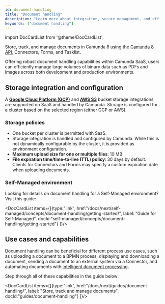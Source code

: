 ```yaml
---
id: document-handling
title: "Document handling"
description: "Learn more about integration, secure management, and efficient storage and retrieval of documents across development and production environments in a SaaS environment."
keywords: ["document handling"]
---
```


import DocCardList from '@theme/DocCardList';

Store, track, and manage documents in Camunda 8 using the [Camunda 8 API](/apis-tools/camunda-api-rest/specifications/create-documents.api.mdx), Connectors, Forms, and Tasklist.

Offering robust document handling capabilities within Camunda SaaS, users can efficiently manage large volumes of binary data such as PDFs and images across both development and production environments.

## Storage integration and configuration

A [**Google Cloud Platform (GCP)**](https://cloud.google.com/storage) and [**AWS S3**](https://aws.amazon.com/s3/) bucket storage integrations are supported on SaaS and handled by Camunda.
Storage is configured for a cluster based on the selected region (either GCP or AWS).

### Storage policies

- One bucket per cluster is permitted with SaaS.
- Storage integration is handled and configured by Camunda. While this is not dynamically configurable by the cluster, it is provided as environment configuration.
- **Maximum upload size for one or multiple files**: 10 MB
- **File expiration time/time-to-live (TTL) policy**: 30 days by default. Clients for Connectors and Forms may specify a custom expiration date when uploading documents.

### Self-Managed environment

Looking for details on document handling for a Self-Managed environment? Visit this guide:

<DocCardList items={[{type:"link", href:"/docs/next/self-managed/concepts/document-handling/getting-started/", label: "Guide for Self-Managed", docId:"self-managed/concepts/document-handling/getting-started"}
]}/>

## Use cases and capabilities

Document handling can be beneficial for different process use cases, such as uploading a document to a BPMN process, displaying and downloading a document, sending a document to an external system via a Connector, and automating documents with [intelligent document processing](/components/modeler/web-modeler/idp/idp-example.md).

Step through all of these capabilities in the guide below:

<DocCardList items={[{type:"link", href:"/docs/next/guides/document-handling/", label: "Store, track and manage documents", docId:"guides/document-handling"}
]}/>

